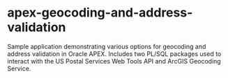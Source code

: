 # apex-geocoding-and-address-validation
Sample application demonstrating various options for geocoding and address validation in Oracle APEX. Includes two PL/SQL packages used to interact with the US Postal Services Web Tools API and ArcGIS Geocoding Service.
